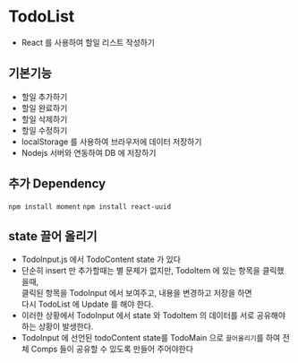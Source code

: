 # TodoList

- React 를 사용하여 할일 리스트 작성하기

## 기본기능

- 할일 추가하기
- 할일 완료하기
- 할일 삭제하기
- 할일 수정하기
- localStorage 를 사용하여 브라우저에 데이터 저장하기
- Nodejs 서버와 연동하여 DB 에 저장하기

## 추가 Dependency

`npm install moment`
`npm install react-uuid`

## state 끌어 올리기

- TodoInput.js 에서 TodoContent state 가 있다
- 단순히 insert 만 추가할때는 별 문제가 없지만, TodoItem 에 있는 항목을 클릭했을때,  
  클릭된 항목을 TodoInput 에서 보여주고, 내용을 변경하고 저장을 하면  
  다시 TodoList 에 Update 를 해야 한다.
- 이러한 상황에서 TodoInput 에서 state 와 TodoItem 의 데이터를 서로 공유해야 하는 상황이 발생한다.
- TodoInput 에 선언된 todoContent state를 TodoMain 으로 `끌어올리기`를 하여 전체 Comps 들이 공유할 수 있도록 만들어 주어야한다
